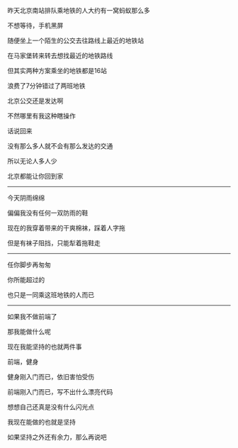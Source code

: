 昨天北京南站排队乘地铁的人大约有一窝蚂蚁那么多

不想等待，手机黑屏

随便坐上一个陌生的公交去往路线上最近的地铁站

在马家堡转来转去想找最近的地铁路线

但其实两种方案乘坐的地铁都是16站

浪费了7分钟错过了两班地铁

北京公交还是发达啊

不然哪里有我这种瞎操作

话说回来

没有那么多人就不会有那么发达的交通

所以无论人多人少

北京都能让你回到家

____

今天阴雨绵绵

偏偏我没有任何一双防雨的鞋

现在的我穿着带来的干爽棉袜，踩着人字拖

但是有袜子阻挡，只能犁着拖鞋走

____

任你脚步再匆匆

你所能超过的

也只是一同乘这班地铁的人而已

____

如果我不做前端了

那我能做什么呢

现在我能坚持的也就两件事

前端，健身

健身刚入门而已，依旧害怕受伤

前端刚入门而已，写不出什么漂亮代码

想想自己还真是没有什么闪光点

我现在能做的也就是坚持

如果坚持之外还有余力，那么再说吧